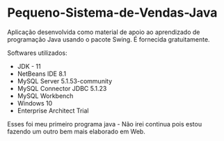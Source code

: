 <h1>Pequeno-Sistema-de-Vendas-Java</h1>
<p>Aplicação desenvolvida como material de apoio ao aprendizado de programação Java usando o pacote Swing. É fornecida gratuitamente.</p>
<p>Softwares utilizados:
  <ul>
    <li>JDK - 11</li>
    <li>NetBeans IDE 8.1</li>
    <li>MySQL Server 5.1.53-community</li>
    <li>MySQL Connector JDBC 5.1.23</li>
    <li>MySQL Workbench</li> 
    <li>Windows 10</li>
    <li>Enterprise Architect Trial</li>
  </ul>
</p>
<p>Esses foi meu primeiro programa java - Não irei continua pois estou fazendo um outro bem mais elaborado em Web.</p>
